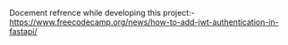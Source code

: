 Docement refrence while developing this project:- https://www.freecodecamp.org/news/how-to-add-jwt-authentication-in-fastapi/

